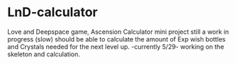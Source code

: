 # LnD-calculator
Love and Deepspace game, Ascension Calculator 
mini project still a work in progress (slow)
should be able to calculate the amount of Exp wish bottles and Crystals needed for the next level up.
-currently 5/29-
  working on the skeleton and calculation. 
